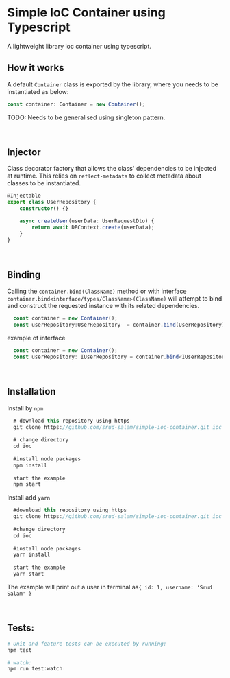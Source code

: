 # Simple IoC Container using Typescript
A lightweight library ioc container using typescript.
&nbsp;
&nbsp;

## How it works
A default `Container` class is exported by the library, where you needs to be instantiated as below:
```ts
const container: Container = new Container();
```

TODO: Needs to be generalised using singleton pattern. 

&nbsp;

## Injector
Class decorator factory that allows the class' dependencies to be injected at runtime. This relies on `reflect-metadata` to collect metadata about classes to be instantiated.

```ts
@Injectable
export class UserRepository {
    constructor() {}

    async createUser(userData: UserRequestDto) {
        return await DBContext.create(userData);
    }
}
```
&nbsp;
## Binding

Calling the `container.bind(ClassName)` method or with interface `container.bind<interface/types/ClassName>(ClassName)` will attempt to bind and construct the requested instance with its related dependencies.

```ts
  const container = new Container();
  const userRepository:UserRepository  = container.bind(UserRepository);
```

example of interface
```ts
  const container = new Container();
  const userRepository: IUserRepository = container.bind<IUserRepository>(UserRepository);
```


&nbsp;
  
## Installation
Install by `npm`
```ts
  # download this repository using https
  git clone https://github.com/srud-salam/simple-ioc-container.git ioc
  
  # change directory
  cd ioc
  
  #install node packages
  npm install
  
  start the example
  npm start
```
Install add `yarn`
```ts
  #download this repository using https
  git clone https://github.com/srud-salam/simple-ioc-container.git ioc
  
  #change directory
  cd ioc
  
  #install node packages
  yarn install
  
  start the example
  yarn start
```

The example will print out a user in terminal as`{ id: 1, username: 'Srud Salam' }`

&nbsp;

## Tests:
```bash
# Unit and feature tests can be executed by running:
npm test 

# watch:
npm run test:watch
```
